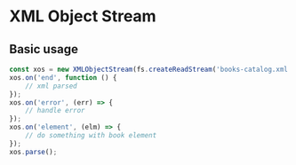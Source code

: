 # XML Object Stream
## Basic usage
```javascript
const xos = new XMLObjectStream(fs.createReadStream('books-catalog.xml'), {emitElements:['book']});
xos.on('end', function () {
    // xml parsed
});
xos.on('error', (err) => {
    // handle error
});
xos.on('element', (elm) => {
    // do something with book element
});
xos.parse();
```